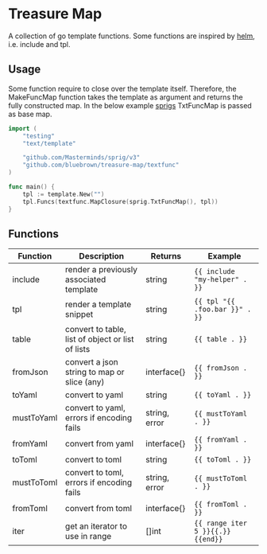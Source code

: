 # Treasure Map

A collection of go template functions. Some functions are inspired by [helm](https://helm.sh/), i.e. include and tpl.

## Usage

Some function require to close over the template itself. Therefore, the MakeFuncMap function takes the template as argument and returns the fully constructed map. In the below example [sprigs](http://masterminds.github.io/sprig/) TxtFuncMap is passed as base map.

```go
import (
    "testing"
    "text/template"

    "github.com/Masterminds/sprig/v3"
    "github.com/bluebrown/treasure-map/textfunc"
)

func main() {
    tpl := template.New("")
    tpl.Funcs(textfunc.MapClosure(sprig.TxtFuncMap(), tpl))
}
```

## Functions

Function    | Description                                         | Returns       | Example
------------|-----------------------------------------------------|---------------|------------------------------
include     | render a previously associated template             | string        | `{{ include "my-helper" . }}`
tpl         | render a template snippet                           | string        | `{{ tpl "{{ .foo.bar }}" . }}`
table       | convert to table, list of object or list of lists   | string        | `{{ table . }}`
fromJson    | convert a json string to map or slice (any)         | interface{}   | `{{ fromJson . }}`
toYaml      | convert to yaml                                     | string        | `{{ toYaml . }}`
mustToYaml  | convert to yaml, errors if encoding fails           | string, error | `{{ mustToYaml . }}`
fromYaml    | convert from yaml                                   | interface{}   | `{{ fromYaml . }}`
toToml      | convert to toml                                     | string        | `{{ toToml . }}`
mustToToml  | convert to toml, errors if encoding fails           | string, error | `{{ mustToToml . }}`
fromToml    | convert from toml                                   | interface{}   | `{{ fromToml . }}`
iter        | get an iterator to use in range                     | []int         | `{{ range iter 5 }}{{.}}{{end}}`
